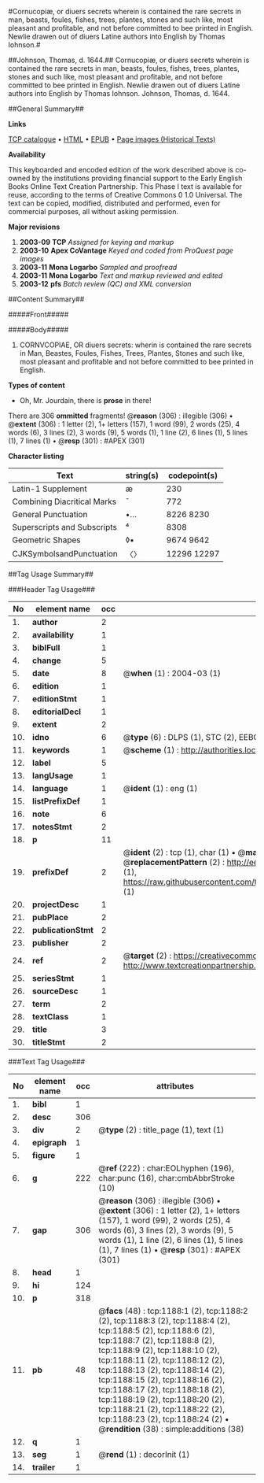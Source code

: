 #Cornucopiæ, or diuers secrets wherein is contained the rare secrets in man, beasts, foules, fishes, trees, plantes, stones and such like, most pleasant and profitable, and not before committed to bee printed in English. Newlie drawen out of diuers Latine authors into English by Thomas Iohnson.#

##Johnson, Thomas, d. 1644.##
Cornucopiæ, or diuers secrets wherein is contained the rare secrets in man, beasts, foules, fishes, trees, plantes, stones and such like, most pleasant and profitable, and not before committed to bee printed in English. Newlie drawen out of diuers Latine authors into English by Thomas Iohnson.
Johnson, Thomas, d. 1644.

##General Summary##

**Links**

[TCP catalogue](http://www.ota.ox.ac.uk/tcp/)  • 
[HTML](http://tei.it.ox.ac.uk/tcp/Texts-HTML/free/A04/A04586.html)  • 
[EPUB](http://tei.it.ox.ac.uk/tcp/Texts-EPUB/free/A04/A04586.epub) • 
[Page images (Historical Texts)](https://data.historicaltexts.jisc.ac.uk/view?pubId=eebo-99836895e&pageId=eebo-99836895e-1188-1)

**Availability**

This keyboarded and encoded edition of the
	       work described above is co-owned by the institutions
	       providing financial support to the Early English Books
	       Online Text Creation Partnership. This Phase I text is
	       available for reuse, according to the terms of Creative
	       Commons 0 1.0 Universal. The text can be copied,
	       modified, distributed and performed, even for
	       commercial purposes, all without asking permission.

**Major revisions**

1. __2003-09__ __TCP__ *Assigned for keying and markup*
1. __2003-10__ __Apex CoVantage__ *Keyed and coded from ProQuest page images*
1. __2003-11__ __Mona Logarbo__ *Sampled and proofread*
1. __2003-11__ __Mona Logarbo__ *Text and markup reviewed and edited*
1. __2003-12__ __pfs__ *Batch review (QC) and XML conversion*

##Content Summary##

#####Front#####

#####Body#####

1. CORNVCOPIAE, OR diuers secrets: wherin is contained the rare secrets in Man, Beastes, Foules, Fishes, Trees, Plantes, Stones and such like, most pleasant and profitable and not before committed to bee printed in English.

**Types of content**

  * Oh, Mr. Jourdain, there is **prose** in there!

There are 306 **ommitted** fragments! 
 @__reason__ (306) : illegible (306)  •  @__extent__ (306) : 1 letter (2), 1+ letters (157), 1 word (99), 2 words (25), 4 words (6), 3 lines (2), 3 words (9), 5 words (1), 1 line (2), 6 lines (1), 5 lines (1), 7 lines (1)  •  @__resp__ (301) : #APEX (301)

**Character listing**


|Text|string(s)|codepoint(s)|
|---|---|---|
|Latin-1 Supplement|æ|230|
|Combining             Diacritical Marks|̄|772|
|General Punctuation|•…|8226 8230|
|Superscripts             and Subscripts|⁴|8308|
|Geometric Shapes|◊▪|9674 9642|
|CJKSymbolsandPunctuation|〈〉|12296 12297|

##Tag Usage Summary##

###Header Tag Usage###

|No|element name|occ|attributes|
|---|---|---|---|
|1.|__author__|2||
|2.|__availability__|1||
|3.|__biblFull__|1||
|4.|__change__|5||
|5.|__date__|8| @__when__ (1) : 2004-03 (1)|
|6.|__edition__|1||
|7.|__editionStmt__|1||
|8.|__editorialDecl__|1||
|9.|__extent__|2||
|10.|__idno__|6| @__type__ (6) : DLPS (1), STC (2), EEBO-CITATION (1), PROQUEST (1), VID (1)|
|11.|__keywords__|1| @__scheme__ (1) : http://authorities.loc.gov/ (1)|
|12.|__label__|5||
|13.|__langUsage__|1||
|14.|__language__|1| @__ident__ (1) : eng (1)|
|15.|__listPrefixDef__|1||
|16.|__note__|6||
|17.|__notesStmt__|2||
|18.|__p__|11||
|19.|__prefixDef__|2| @__ident__ (2) : tcp (1), char (1)  •  @__matchPattern__ (2) : ([0-9\-]+):([0-9IVX]+) (1), (.+) (1)  •  @__replacementPattern__ (2) : http://eebo.chadwyck.com/downloadtiff?vid=$1&page=$2 (1), https://raw.githubusercontent.com/textcreationpartnership/Texts/master/tcpchars.xml#$1 (1)|
|20.|__projectDesc__|1||
|21.|__pubPlace__|2||
|22.|__publicationStmt__|2||
|23.|__publisher__|2||
|24.|__ref__|2| @__target__ (2) : https://creativecommons.org/publicdomain/zero/1.0/ (1), http://www.textcreationpartnership.org/docs/. (1)|
|25.|__seriesStmt__|1||
|26.|__sourceDesc__|1||
|27.|__term__|2||
|28.|__textClass__|1||
|29.|__title__|3||
|30.|__titleStmt__|2||


###Text Tag Usage###

|No|element name|occ|attributes|
|---|---|---|---|
|1.|__bibl__|1||
|2.|__desc__|306||
|3.|__div__|2| @__type__ (2) : title_page (1), text (1)|
|4.|__epigraph__|1||
|5.|__figure__|1||
|6.|__g__|222| @__ref__ (222) : char:EOLhyphen (196), char:punc (16), char:cmbAbbrStroke (10)|
|7.|__gap__|306| @__reason__ (306) : illegible (306)  •  @__extent__ (306) : 1 letter (2), 1+ letters (157), 1 word (99), 2 words (25), 4 words (6), 3 lines (2), 3 words (9), 5 words (1), 1 line (2), 6 lines (1), 5 lines (1), 7 lines (1)  •  @__resp__ (301) : #APEX (301)|
|8.|__head__|1||
|9.|__hi__|124||
|10.|__p__|318||
|11.|__pb__|48| @__facs__ (48) : tcp:1188:1 (2), tcp:1188:2 (2), tcp:1188:3 (2), tcp:1188:4 (2), tcp:1188:5 (2), tcp:1188:6 (2), tcp:1188:7 (2), tcp:1188:8 (2), tcp:1188:9 (2), tcp:1188:10 (2), tcp:1188:11 (2), tcp:1188:12 (2), tcp:1188:13 (2), tcp:1188:14 (2), tcp:1188:15 (2), tcp:1188:16 (2), tcp:1188:17 (2), tcp:1188:18 (2), tcp:1188:19 (2), tcp:1188:20 (2), tcp:1188:21 (2), tcp:1188:22 (2), tcp:1188:23 (2), tcp:1188:24 (2)  •  @__rendition__ (38) : simple:additions (38)|
|12.|__q__|1||
|13.|__seg__|1| @__rend__ (1) : decorInit (1)|
|14.|__trailer__|1||
